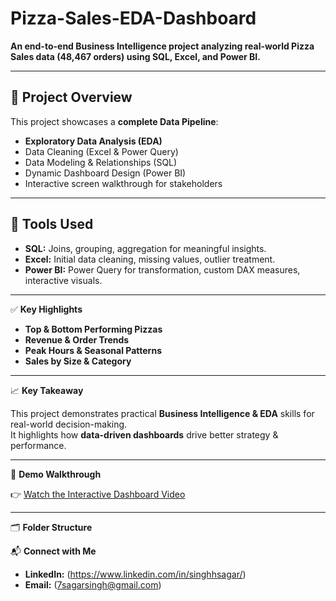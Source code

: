 # Pizza-Sales-EDA-Dashboard

**An end-to-end Business Intelligence project analyzing real-world Pizza Sales data (48,467 orders) using SQL, Excel, and Power BI.**

---

## 📌 **Project Overview**

This project showcases a **complete Data Pipeline**:
- **Exploratory Data Analysis (EDA)**
- Data Cleaning (Excel & Power Query)
- Data Modeling & Relationships (SQL)
- Dynamic Dashboard Design (Power BI)
- Interactive screen walkthrough for stakeholders

---

## 🔧 **Tools Used**

- **SQL:** Joins, grouping, aggregation for meaningful insights.
- **Excel:** Initial data cleaning, missing values, outlier treatment.
- **Power BI:** Power Query for transformation, custom DAX measures, interactive visuals.

---

 ✅ **Key Highlights**

- **Top & Bottom Performing Pizzas**
- **Revenue & Order Trends**
- **Peak Hours & Seasonal Patterns**
- **Sales by Size & Category**

---

 📈 **Key Takeaway**

This project demonstrates practical **Business Intelligence & EDA** skills for real-world decision-making.  
It highlights how **data-driven dashboards** drive better strategy & performance.

---

🎥 **Demo Walkthrough**

👉 [Watch the Interactive Dashboard Video](https://www.linkedin.com/posts/singhhsagar_datascience-eda-sql-activity-7345820463257767939-Fjcc?utm_source=share&utm_medium=member_desktop)

---

🗂️ **Folder Structure**

📬 **Connect with Me**

- **LinkedIn:** (https://www.linkedin.com/in/singhhsagar/)
- **Email:** (7sagarsingh@gmail.com)

